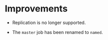 # Improvements

- Replication is no longer supported.

- The `master` job has been renamed to `named`.
